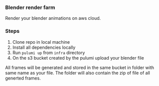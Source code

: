 ### Blender render farm

Render your blender animations on aws cloud.

### Steps

1. Clone repo in local machine
2. Install all dependencies locally
3. Run `pulumi up` from `infra` directory 
4. On the s3 bucket created by the pulumi upload your blender file

All frames will be generated and stored in the same bucket in folder with same name as your file. The folder will also contain the zip of file of all generted frames. 
